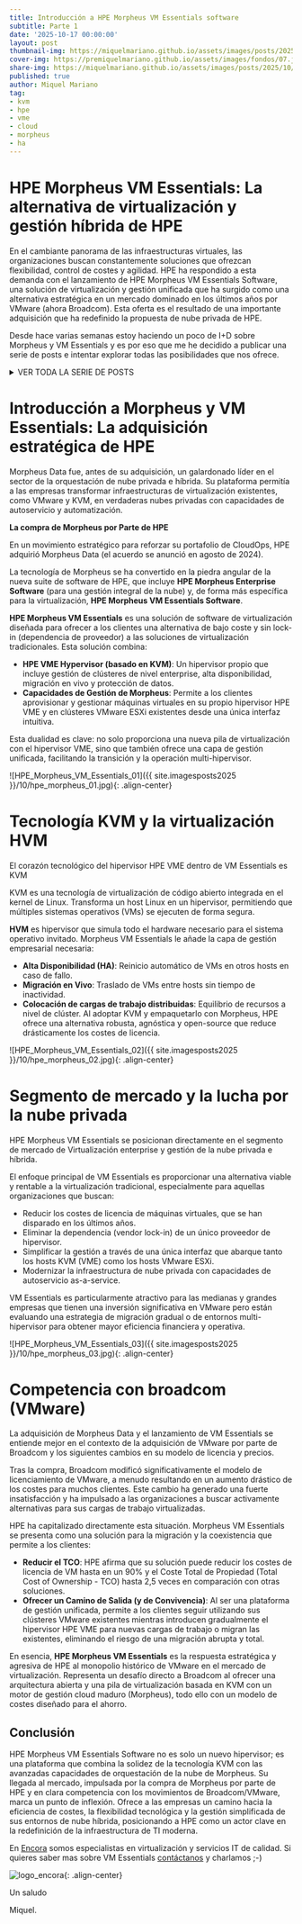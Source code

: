 ```yaml
---
title: Introducción a HPE Morpheus VM Essentials software
subtitle: Parte 1
date: '2025-10-17 00:00:00'
layout: post
thumbnail-img: https://miquelmariano.github.io/assets/images/posts/2025/10/hpe_morpheus_01.jpg
cover-img: https://premiquelmariano.github.io/assets/images/fondos/07.jpg
share-img: https://miquelmariano.github.io/assets/images/posts/2025/10/hpe_morpheus_01.jpg
published: true
author: Miquel Mariano
tag:
- kvm
- hpe
- vme
- cloud
- morpheus
- ha
---
```


# HPE Morpheus VM Essentials: La alternativa de virtualización y gestión híbrida de HPE

En el cambiante panorama de las infraestructuras virtuales, las organizaciones buscan constantemente soluciones que ofrezcan flexibilidad, control de costes y agilidad. HPE ha respondido a esta demanda con el lanzamiento de HPE Morpheus VM Essentials Software, una solución de virtualización y gestión unificada que ha surgido como una alternativa estratégica en un mercado dominado en los últimos años por VMware (ahora Broadcom). 
Esta oferta es el resultado de una importante adquisición que ha redefinido la propuesta de nube privada de HPE.

Desde hace varias semanas estoy haciendo un poco de I+D sobre Morpheus y VM Essentials y es por eso que me he decidido a publicar una serie de posts e intentar explorar todas las posibilidades que nos ofrece.

<details markdown="1">
<summary>VER TODA LA SERIE DE POSTS</summary>
- [Parte 1 - Introducción a HPE Morpheus VM Essentials software](https://miquelmariano.github.io/2025/10/17/introduccion-hpe-morpheus-vm-essentials-software/)
- [Parte 2 - Instalación VM Essentials software]
- [Parte 3 - Instalación VME Manager]
- [Parte 4 - Configuración inicial]
- [Parte 5 - Creación cluster Ceph]
- [Parte 6 - Desplegar nuestra primera VM]
- [Parte 7 - Backups]
- [Parte 8 - Pruebas de HA]
- [Parte 9 - Migración de VMs desde vSphere]
- [Parte 10 - Comandos útiles]
</details>

# Introducción a Morpheus y VM Essentials: La adquisición estratégica de HPE

Morpheus Data fue, antes de su adquisición, un galardonado líder en el sector de la orquestación de nube privada e híbrida. Su plataforma permitía a las empresas transformar infraestructuras de virtualización existentes, como VMware y KVM, en verdaderas nubes privadas con capacidades de autoservicio y automatización.

**La compra de Morpheus por Parte de HPE**

En un movimiento estratégico para reforzar su portafolio de CloudOps, HPE adquirió Morpheus Data (el acuerdo se anunció en agosto de 2024).

La tecnología de Morpheus se ha convertido en la piedra angular de la nueva suite de software de HPE, que incluye **HPE Morpheus Enterprise Software** (para una gestión integral de la nube) y, de forma más específica para la virtualización, **HPE Morpheus VM Essentials Software**.

**HPE Morpheus VM Essentials** es una solución de software de virtualización diseñada para ofrecer a los clientes una alternativa de bajo coste y sin lock-in (dependencia de proveedor) a las soluciones de virtualización tradicionales. Esta solución combina:
  - **HPE VME Hypervisor (basado en KVM)**: Un hipervisor propio que incluye gestión de clústeres de nivel enterprise, alta disponibilidad, migración en vivo y protección de datos.
  - **Capacidades de Gestión de Morpheus**: Permite a los clientes aprovisionar y gestionar máquinas virtuales en su propio hipervisor HPE VME y en clústeres VMware ESXi existentes desde una única interfaz intuitiva.

Esta dualidad es clave: no solo proporciona una nueva pila de virtualización con el hipervisor VME, sino que también ofrece una capa de gestión unificada, facilitando la transición y la operación multi-hipervisor.

![HPE_Morpheus_VM_Essentials_01]({{ site.imagesposts2025 }}/10/hpe_morpheus_01.jpg){: .align-center}

# Tecnología KVM y la virtualización HVM

El corazón tecnológico del hipervisor HPE VME dentro de VM Essentials es KVM 

KVM es una tecnología de virtualización de código abierto integrada en el kernel de Linux. Transforma un host Linux en un hipervisor, permitiendo que múltiples sistemas operativos (VMs) se ejecuten de forma segura.

**HVM** es hipervisor que simula todo el hardware necesario para el sistema operativo invitado. Morpheus VM Essentials le añade la capa de gestión empresarial necesaria:
  - **Alta Disponibilidad (HA)**: Reinicio automático de VMs en otros hosts en caso de fallo.
  - **Migración en Vivo**: Traslado de VMs entre hosts sin tiempo de inactividad.
  - **Colocación de cargas de trabajo distribuidas**: Equilibrio de recursos a nivel de clúster.
Al adoptar KVM y empaquetarlo con Morpheus, HPE ofrece una alternativa robusta, agnóstica y open-source que reduce drásticamente los costes de licencia.

![HPE_Morpheus_VM_Essentials_02]({{ site.imagesposts2025 }}/10/hpe_morpheus_02.jpg){: .align-center}

# Segmento de mercado y la lucha por la nube privada
HPE Morpheus VM Essentials se posicionan directamente en el segmento de mercado de Virtualización enterprise y gestión de la nube privada e híbrida.

El enfoque principal de VM Essentials es proporcionar una alternativa viable y rentable a la virtualización tradicional, especialmente para aquellas organizaciones que buscan:
  - Reducir los costes de licencia de máquinas virtuales, que se han disparado en los últimos años.
  - Eliminar la dependencia (vendor lock-in) de un único proveedor de hipervisor.
  - Simplificar la gestión a través de una única interfaz que abarque tanto los hosts KVM (VME) como los hosts VMware ESXi.
  - Modernizar la infraestructura de nube privada con capacidades de autoservicio as-a-service.

VM Essentials es particularmente atractivo para las medianas y grandes empresas que tienen una inversión significativa en VMware pero están evaluando una estrategia de migración gradual o de entornos multi-hipervisor para obtener mayor eficiencia financiera y operativa. 

![HPE_Morpheus_VM_Essentials_03]({{ site.imagesposts2025 }}/10/hpe_morpheus_03.jpg){: .align-center}

# Competencia con broadcom (VMware)
La adquisición de Morpheus Data y el lanzamiento de VM Essentials se entiende mejor en el contexto de la adquisición de VMware por parte de Broadcom y los siguientes cambios en su modelo de licencia y precios.

Tras la compra, Broadcom modificó significativamente el modelo de licenciamiento de VMware, a menudo resultando en un aumento drástico de los costes para muchos clientes. Este cambio ha generado una fuerte insatisfacción y ha impulsado a las organizaciones a buscar activamente alternativas para sus cargas de trabajo virtualizadas.

HPE ha capitalizado directamente esta situación. Morpheus VM Essentials se presenta como una solución para la migración y la coexistencia que permite a los clientes:
  - **Reducir el TCO**: HPE afirma que su solución puede reducir los costes de licencia de VM hasta en un 90% y el Coste Total de Propiedad (Total Cost of Ownership - TCO) hasta 2,5 veces en comparación con otras soluciones.
  - **Ofrecer un Camino de Salida (y de Convivencia)**: Al ser una plataforma de gestión unificada, permite a los clientes seguir utilizando sus clústeres VMware existentes mientras introducen gradualmente el hipervisor HPE VME para nuevas cargas de trabajo o migran las existentes, eliminando el riesgo de una migración abrupta y total.

En esencia, **HPE Morpheus VM Essentials** es la respuesta estratégica y agresiva de HPE al monopolio histórico de VMware en el mercado de virtualización. Representa un desafío directo a Broadcom al ofrecer una arquitectura abierta y una pila de virtualización basada en KVM con un motor de gestión cloud maduro (Morpheus), todo ello con un modelo de costes diseñado para el ahorro.

## Conclusión
HPE Morpheus VM Essentials Software no es solo un nuevo hipervisor; es una plataforma que combina la solidez de la tecnología KVM  con las avanzadas capacidades de orquestación de la nube de Morpheus. 
Su llegada al mercado, impulsada por la compra de Morpheus por parte de HPE y en clara competencia con los movimientos de Broadcom/VMware, marca un punto de inflexión. 
Ofrece a las empresas un camino hacia la eficiencia de costes, la flexibilidad tecnológica y la gestión simplificada de sus entornos de nube híbrida, posicionando a HPE como un actor clave en la redefinición de la infraestructura de TI moderna.


En [Encora](https://encora.es/) somos especialistas en virtualización y servicios IT de calidad. Si quieres saber mas sobre VM Essentials [contáctanos](https://encora.es/hablamos/) y charlamos ;-)

![logo_encora](https://encora.es/wp-content/uploads/elementor/thumbs/Isologo-Encora-Azul-qnmtbwtv9jkegh1meyoybyq78g5zf2vo4c5wyvfpr4.png){: .align-center}

Un saludo

Miquel.
